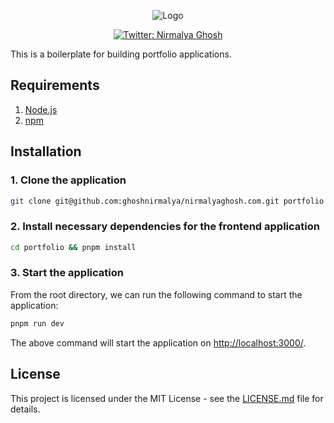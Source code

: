 <p align="center">
  <img
    src="https://user-images.githubusercontent.com/6391763/91746343-12db9600-ebda-11ea-852f-c53409d470ca.png"
    alt="Logo"
  />
</p>

<p align="center">
  <a href="https://twitter.com/NirmalyaGhosh_">
    <img
      alt="Twitter: Nirmalya Ghosh"
      src="https://img.shields.io/twitter/follow/NirmalyaGhosh_.svg?style=social"
      target="_blank"
    />
  </a>
</p>

This is a boilerplate for building portfolio applications.

## Requirements

1. [Node.js](https://nodejs.org/)
2. [npm](https://www.npmjs.com/)

## Installation

### 1. **Clone the application**

```sh
git clone git@github.com:ghoshnirmalya/nirmalyaghosh.com.git portfolio
```

### 2. **Install necessary dependencies for the frontend application**

```sh
cd portfolio && pnpm install
```

### 3. **Start the application**

From the root directory, we can run the following command to start the application:

```sh
pnpm run dev
```

The above command will start the application on [http://localhost:3000/](http://localhost:3000).

## License

This project is licensed under the MIT License - see the [LICENSE.md](LICENSE.md) file for details.
